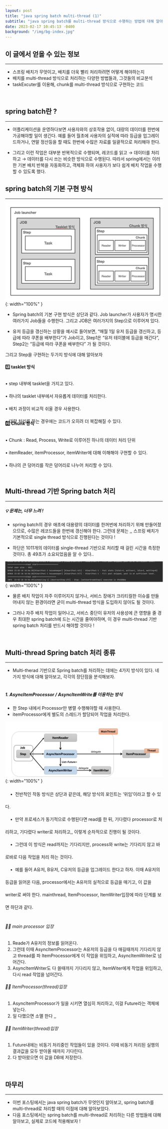 ```yaml
---
layout: post
title: "java spring batch multi-thread (1)"
subtitle: "java spring batch를 multi-thread 방식으로 수행하는 방법에 대해 알아봅시다"
date: 2023-02-17 10:45:13 -0400
background: "/img/bg-index.jpg"
---
```


## 이 글에서 얻을 수 있는 정보

---

- 스프링 배치가 무엇이고, 배치를 더욱 빨리 처리하려면 어떻게 해야하는지
- 배치를 multi-thread 방식으로 처리하는 다양한 방법들과, 그것들의 비교분석
- taskExcuter를 이용해, chunk를 multi-thread 방식으로 구현하는 코드

<br>

## spring batch란 ?

---

- 어플리케이션을 운영하다보면 사용자와의 상호작용 없이, 대량의 데이터를 한번에 가공해야할 일이 생긴다. 예를 들어 월초에 사용자의 실적에 따라 등급을 업그레이드하거나, 연말 정산등을 할 때도 한번에 수많은 자료를 일괄적으로 처리해야 한다.

- 그리고 이런 작업은 대부분 반복적으로 수행되며, 레코드를 읽고 → 데이터를 처리하고 → 데이터를 다시 쓰는 비슷한 방식으로 수행된다. 따라서 spring에서는 이러한 기본 배치 반복을 자동화하고, 객체화 하여 사용자가 보다 쉽게 배치 작업을 수행할 수 있도록 했다.

## spring batch의 기본 구현 방식

---

![성격유형 검사하기](/assets/image/spring_batch.png){: width="100%" }

- Spring batch의 기본 구현 방식은 상단과 같다. Job launcher가 사용자가 명시한 여러가지 Job들을 수행한다. 그리고 JOB은 여러가지의 Step으로 이루어져 있다.

- 유저 등급을 갱신하는 상황을 예시로 들어보면, “매월 1일 유저 등급을 갱신하고, 등급에 따라 쿠폰을 배부한다”가 Job이고, Step1은 “유저 테이블에 등급을 매긴다”, Step2는 “등급에 따라 쿠폰을 배부한다” 가 될 것이다.

그리고 Step을 구현하는 두가지 방식에 대해 알아보자

#### 1️⃣ tasklet 방식

<div style = "line-height: 40px; margin-bottom: -60px">
•  step 내부에 tasklet을 가지고 있다.<br>
•  하나의 tasklet 내부에서 자유롭게 데이터를 처리한다.<br>
•  배치 과정이 비교적 쉬울 경우 사용한다.<br>
•  대량 처리를 하는 경우에는 코드가 오히려 더 복잡해질 수 있다.</div>
<br>

#### 2️⃣ Chunk 방식

<div style = "line-height: 40px">
  •  Chunk : Read, Process, Write로 이루어진 하나의 데이터 처리 단위<br>
  •  itemReader, itemProcessor, itemWriter에 대해 이해해야 구현할 수 있다.<br>
  •  하나의 큰 덩어리를 작은 덩어리로 나누어 처리할 수 있다.<br>
</div>

<br>

## Multi-thread 기반 Spring batch 처리

---

##### 💡 문제는, 너무 느려 !

- spring batch의 경우 애초에 대용량의 데이터를 한꺼번에 처리하기 위해 만들어졌으므로, 수많은 레코드들을 한번에 갱신해야 한다. 그런데 문제는 ,, 스프링 배치가 기본적으로 single thread 방식으로 진행된다는 것이다 !

- 하단은 1011개의 데이터를 single-thread 기반으로 처리할 때 걸린 시간을 측정한 것이다. 총 49초가 소요되었음을 알 수 있다..

![성격유형 검사하기](/assets/image/batch_result.png){: width="100%" }

- 물론 배치 작업이 자주 이루어지지 않거나, 서비스 장애가 크리티컬한 이슈를 만들어내지 않는 환경이라면 굳이 multi-thread 방식을 도입하지 않아도 될 것이다.
- 그러나 자주 배치 작업이 일어나고, 서비스 중단이 유저의 사용성에 큰 영향을 줄 경우 최대한 spring batch에 드는 시간을 줄여야하며, 이 경우 multi-thread 기반 spring batch 처리를 반드시 해야할 것이다 !

  <br>

## Multi-thread Spring batch 처리 종류

---

- Multi-therad 기반으로 Spring batch를 처리하는 데에는 4가지 방식이 있다. 네가지 방식에 대해 알아보고, 각각의 장단점을 분석해보자.
  <br><br>

##### 1. AsyncItemProcessor / AsyncItemWrite를 이용하는 방식

- 한 Step 내에서 Processor만 병렬 수행해야할 때 사용한다.
- itemProcessor에게 별도의 스레드가 할당되어 작업을 처리한다.

![성격유형 검사하기](/assets/image/Async.png){: width="100%" }

<div style = "line-height: 40px; margin-bottom: 30px;">
&nbsp;&nbsp;&nbsp;&nbsp;•&nbsp;&nbsp;전반적인 작동 방식은 상단과 같은데, 해당 방식의 포인트는 ‘위임’이라고 할 수 있다.<br>
&nbsp;&nbsp;&nbsp;&nbsp;•&nbsp;&nbsp;만약 프로세스가 동기적으로 수행된다면 read를 한 뒤, 기다렸다 processor로 처리하고, 기다렸다 writer로 처리하고,, 이렇게 순차적으로 진행이 될 것이다.<br>
&nbsp;&nbsp;&nbsp;&nbsp;•&nbsp;&nbsp;그런데 이 방식은 read까지는 기다리지만, process와 write는 기다리지 않고 바로바로 다음 작업을 처리 하는 것이다.<br>
&nbsp;&nbsp;&nbsp;&nbsp;•&nbsp;&nbsp;예를 들어 A유저, B유저, C유저의 등급을 업그레이드 한다고 하자. 이때 A유저의 등급을 읽어온 다음, processor에서는 A유저의 실적으로 등급을 매기고, 이 값을 writer로 써야 한다. mainthread, ItemProcessor, ItemWriter입장에 따라 단계를 보면 하단과 같다.
</div>

###### 💁🏻 main processor 입장

1. Reade가 A유저의 정보를 읽어온다.
2. 그런데 이때 AsyncItemProcessor는 A유저의 등급을 다 매길때까지 기다리지 않고 thread를 파 ItemProcessor에게 이 작업을 위임하고, AsyncItemWriter로 넘어간다.
3. AsyncItemWriter도 다 쓸때까지 기다리지 않고, ItemWiter에게 작업을 위임하고, 다시 read 작업을 넘어간다.

###### 🙆‍♂️ ItemProcessor(thread)입장

1. AsyncItemProcessor가 일을 시키면 열심히 처리하고, 이걸 Future라는 객체에 넣는다.
2. 일 다했으면 소멸 한다 ,,

###### 🙋‍♀️ ItemWriter(thread)입장

1. Future내에는 비동기 처리중인 작업들이 있을 것이다. 이때 비동기 처리된 실행의 결과값을 모두 받아올 때까지 기다린다.
2. 다 받아왔으면 이 값을 DB에 저장한다.

<br>

## 마무리

---

- 이번 포스팅에서는 java spring batch가 무엇인지 알아보고, spring batch를 multi-thread로 처리할 때의 이점에 대해 알아보았다.
- 다음 포스팅에서는 spring batch를 multi-thread로 처리하는 다른 방법들에 대해 알아보고, 실제로 코드에 적용해보자 !

<br>
